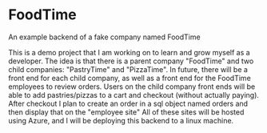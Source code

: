 # FoodTime
An example backend of a fake company named FoodTime

This is a demo project that I am working on to learn and grow myself as a developer. The idea is that there is a parent company
"FoodTime" and two child companies: "PastryTime" and "PizzaTime". In future, there will be a front end for each child company, as well as a front end for the FoodTime
employees to review orders. Users on the child company front ends will be able to add pastries/pizzas to a cart and checkout (without actually paying).
After checkout I plan to create an order in a sql object named orders and then display that on the "employee site" All of these sites will be hosted using Azure, and I 
will be deploying this backend to a linux machine.
